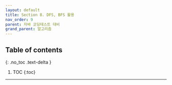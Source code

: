 ```yaml
---
layout: default
title: Section 8. DFS, BFS 활용
nav_order: 9
parent: 자바 코딩테스트 대비
grand_parent: 알고리즘
---
```

## Table of contents
{: .no_toc .text-delta }

1. TOC
{:toc}

---
